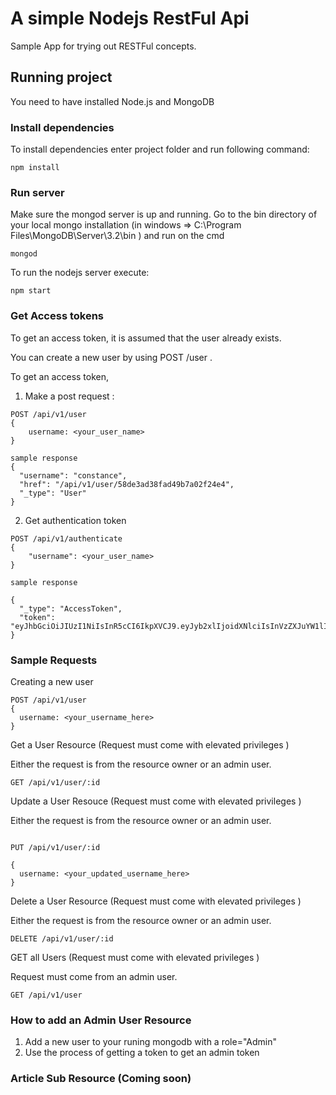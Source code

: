 # A simple Nodejs RestFul Api

Sample App for trying out RESTFul concepts.

## Running project

You need to have installed Node.js and MongoDB 

### Install dependencies 

To install dependencies enter project folder and run following command:
```
npm install
```
### Run server

Make sure the mongod server is up and running. Go to the bin directory of your local
mongo installation (in windows => C:\Program Files\MongoDB\Server\3.2\bin ) and run on
the cmd

```
mongod

```

To run the nodejs server execute:

```
npm start 
```

### Get Access tokens

To get an access token, it is assumed that the user already exists.

You can create a new user by using POST /user .

To get an access token,

1. Make a post request :
```
POST /api/v1/user
{
    username: <your_user_name>
}

sample response
{
  "username": "constance",
  "href": "/api/v1/user/58de3ad38fad49b7a02f24e4",
  "_type": "User"
}
```
2. Get authentication token

```
POST /api/v1/authenticate 
{
    "username": <your_user_name>
}

sample response

{
  "_type": "AccessToken",
  "token": "eyJhbGciOiJIUzI1NiIsInR5cCI6IkpXVCJ9.eyJyb2xlIjoidXNlciIsInVzZXJuYW1lIjoiY29uc3RhbmNlIiwiaWQiOiI1OGRlM2FkMzhmYWQ0OWI3YTAyZjI0ZTQiLCJpYXQiOjE0OTA5NTkxMzksImV4cCI6MTQ5MzU1MTEzOX0.koATN022Sdqz_fw5puIc6pJGX2z39uj5bkxAvwtfB0w"
}

```


### Sample Requests

Creating a new user

```
POST /api/v1/user
{
  username: <your_username_here>
}

```

Get a User Resource (Request must come with elevated privileges )

Either the request is from the resource owner or an admin user.

```
GET /api/v1/user/:id

```

Update a User Resouce (Request must come with elevated privileges )

Either the request is from the resource owner or an admin user.

```

PUT /api/v1/user/:id

{
  username: <your_updated_username_here>
}

```

Delete a User Resource (Request must come with elevated privileges )

Either the request is from the resource owner or an admin user.

```
DELETE /api/v1/user/:id

```

GET all Users (Request must come with elevated privileges )

Request must come from an admin user.

```
GET /api/v1/user

```

### How to add an Admin User Resource

1. Add a new user to your runing mongodb with a role="Admin"
2. Use the process of getting a token to get an admin token


### Article Sub Resource (Coming soon)

